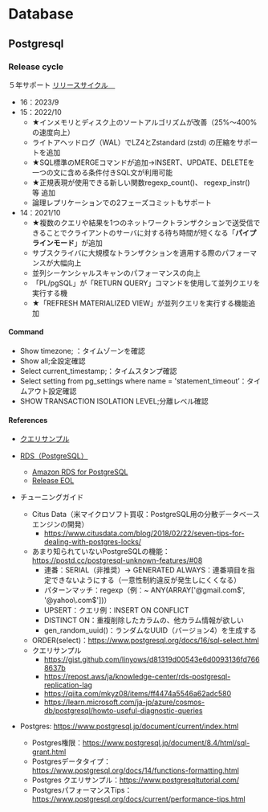 # Database

## Postgresql

### Release cycle
５年サポート
[リリースサイクル　](https://www.postgresql.org/support/versioning)
- 16：2023/9
- 15：2022/10
    - ★インメモリとディスク上のソートアルゴリズムが改善（25%〜400%の速度向上）
    - ライトアヘッドログ（WAL）でLZ4とZstandard (zstd) の圧縮をサポートを追加
    - ★SQL標準のMERGEコマンドが追加→INSERT、UPDATE、DELETEを一つの文に含める条件付きSQL文が利用可能
    - ★正規表現が使用できる新しい関数regexp_count()、 regexp_instr()等 追加
    - 論理レプリケーションでの2フェーズコミットもサポート
- 14：2021/10
    - ★複数のクエリや結果を1つのネットワークトランザクションで送受信できることでクライアントのサーバに対する待ち時間が短くなる「**パイプラインモード**」が追加
    - サブスクライバに大規模なトランザクションを適用する際のパフォーマンスが大幅向上
    - 並列シーケンシャルスキャンのパフォーマンスの向上
    - 「PL/pgSQL」が「RETURN QUERY」コマンドを使用して並列クエリを実行する機
    - ★「REFRESH MATERIALIZED VIEW」が並列クエリを実行する機能追加

#### Command
- Show timezone; ：タイムゾーンを確認
- Show all;全設定確認
- Select current_timestamp;：タイムスタンプ確認
- Select setting from pg_settings where name = 'statement_timeout’：タイムアウト設定確認
- SHOW TRANSACTION ISOLATION LEVEL;分離レベル確認

#### References
-  [クエリサンプル](https://gist.github.com/linyows/d81319d00543e6d0093136fd7668637b)
-  [RDS（PostgreSQL）](https://docs.aws.amazon.com/ja_jp/AmazonRDS/latest/UserGuide/CHAP_PostgreSQL.html)
   - [Amazon RDS for PostgreSQL](https://docs.aws.amazon.com/ja_jp/AmazonRDS/latest/UserGuide/CHAP_PostgreSQL.html#PostgreSQL.Concepts.General.DBVersions)
   - [Release EOL](https://docs.aws.amazon.com/AmazonRDS/latest/PostgreSQLReleaseNotes/postgresql-release-calendar.html)
- チューニングガイド
  - Citus Data（米マイクロソフト買収：PostgreSQL用の分散データベースエンジンの開発）
      - https://www.citusdata.com/blog/2018/02/22/seven-tips-for-dealing-with-postgres-locks/
  - あまり知られていないPostgreSQLの機能：https://postd.cc/postgresql-unknown-features/#08
      - 連番：SERIAL（非推奨）→ GENERATED ALWAYS：連番項目を指定できないようにする（一意性制約違反が発生しにくくなる）
      - パターンマッチ：regexp（例：~ ANY(ARRAY['@gmail\.com$', '@yahoo\.com$'])）
      - UPSERT：クエリ例：INSERT ON CONFLICT
      - DISTINCT ON：重複削除したカラムの、他カラム情報が欲しい
      - gen_random_uuid()：ランダムなUUID（バージョン4）を生成する
  - ORDER(select)：https://www.postgresql.org/docs/16/sql-select.html
  - クエリサンプル
      - https://gist.github.com/linyows/d81319d00543e6d0093136fd7668637b
      - https://repost.aws/ja/knowledge-center/rds-postgresql-replication-lag
      - https://qiita.com/mkyz08/items/ff4474a5546a62adc580
      - https://learn.microsoft.com/ja-jp/azure/cosmos-db/postgresql/howto-useful-diagnostic-queries

- Postgres: https://www.postgresql.jp/document/current/index.html
    - Postgres権限：https://www.postgresql.jp/document/8.4/html/sql-grant.html
    - Postgresデータタイプ：https://www.postgresql.org/docs/14/functions-formatting.html
    - Postgres クエリサンプル：https://www.postgresqltutorial.com/
    - PostgresパフォーマンスTips：https://www.postgresql.org/docs/current/performance-tips.html
